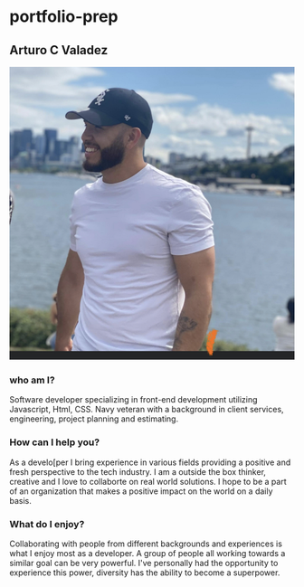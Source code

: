 # portfolio-prep

## Arturo C Valadez

![Image of Arturo](Images/IMG_5361.jpg)

### who am I?

Software developer specializing in front-end development utilizing Javascript, Html, CSS. Navy veteran with a background in client services, engineering, project planning and estimating. 

### How can I help you?

As a develo[per I bring experience in various fields providing a positive and fresh perspective to the tech industry. I am a outside the box thinker, creative and I love to collaborte on real world solutions. I hope to be a part of an organization that makes a positive impact on the world on a daily basis. 

### What do I enjoy?

Collaborating with people from different backgrounds and experiences is what I enjoy most as a developer. A group of people all working towards a similar goal can be very powerful. I've personally had the opportunity to experience this power, diversity has the ability to become a superpower. 



